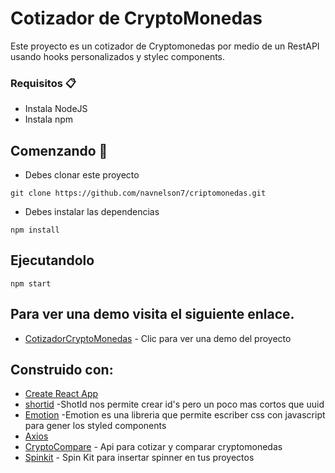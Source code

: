 # Cotizador de CryptoMonedas

Este proyecto es un cotizador de Cryptomonedas por medio de un RestAPI usando hooks personalizados y stylec components.

### Requisitos 📋
* Instala NodeJS
* Instala npm

## Comenzando 🚀
* Debes clonar este proyecto
```
git clone https://github.com/navnelson7/criptomonedas.git
```
* Debes instalar las dependencias
```
npm install
```
## Ejecutandolo
```
npm start
```
## Para ver una demo visita el siguiente enlace.
* [CotizadorCryptoMonedas](https://tender-shirley-dc8b9c.netlify.app/) - Clic para ver una demo del proyecto


## Construido con:
* [Create React App](https://create-react-app.dev/)
* [shortid](https://www.npmjs.com/package/shortid) -ShotId nos permite crear id's pero un poco mas cortos que uuid
* [Emotion](https://emotion.sh/docs/introduction) -Emotion es una libreria que permite escriber css con javascript para gener los styled components
* [Axios](https://www.npmjs.com/search?q=axios)
* [CryptoCompare](https://min-api.cryptocompare.com/) - Api para cotizar y comparar cryptomonedas
* [Spinkit](https://tobiasahlin.com/spinkit/) - Spin Kit para insertar spinner en tus proyectos
